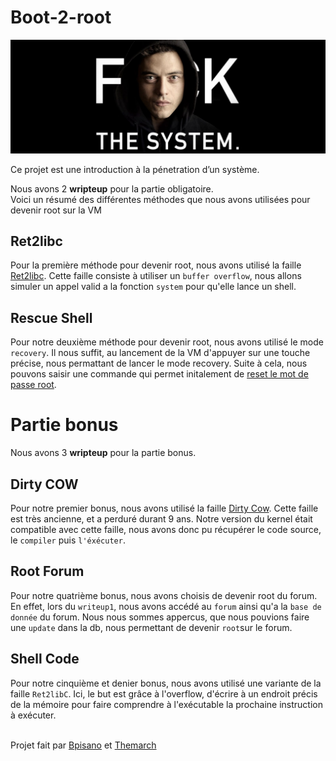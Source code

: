 # **Boot-2-root**

![Getting Started](./img/mister_robot.png)

Ce projet est une introduction à la pénetration d’un système.

Nous avons 2 **wripteup** pour la partie obligatoire.  
Voici un résumé des différentes méthodes que nous avons utilisées pour devenir root sur la VM

## **Ret2libc**


Pour la première méthode pour devenir root, nous avons utilisé la faille [Ret2libc](https://beta.hackndo.com/retour-a-la-libc/).
Cette faille consiste à utiliser un `buffer overflow`, nous allons simuler un appel valid a la fonction `system` pour qu'elle lance un shell. 

## **Rescue Shell**

Pour notre deuxième méthode pour devenir root, nous avons utilisé le mode `recovery`. Il nous suffit, au lancement de la VM d'appuyer sur une touche précise, nous permattant de lancer le mode recovery. Suite à cela, nous pouvons saisir une commande qui permet initalement de [reset le mot de passe root](https://wiki.archlinux.org/index.php/Reset_lost_root_password). 
# Partie bonus

Nous avons 3 **wripteup** pour la partie bonus.

## **Dirty COW**


Pour notre premier bonus, nous avons utilisé la faille [Dirty Cow](https://bond-o.medium.com/dirty-cow-2c79cd6859c9). Cette faille est très ancienne, et a perduré durant 9 ans. Notre version du kernel était compatible avec cette faille, nous avons donc pu récupérer le code source, le `compiler` puis `l'éxécuter`. 

## **Root Forum**


Pour notre quatrième bonus, nous avons choisis de devenir root du forum. En effet, lors du `writeup1`, nous avons accédé au `forum` ainsi qu'a la `base de donnée` du forum. Nous nous sommes appercus, que nous pouvions faire une `update` dans la db, nous permettant de devenir `root`sur le forum.

## **Shell Code**


Pour notre cinquième et denier bonus, nous avons utilisé une variante de la faille `Ret2libC`. Ici, le but est grâce à l'overflow, d'écrire à un endroit précis de la mémoire pour faire comprendre à l'exécutable la prochaine instruction à exécuter.
<br><br>

Projet fait par [Bpisano](https://fr.linkedin.com/in/benjamin-pisano-348302146) et [Themarch](https://fr.linkedin.com/in/theophilemarchandarvier)
